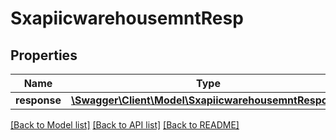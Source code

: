 # SxapiicwarehousemntResp

## Properties
Name | Type | Description | Notes
------------ | ------------- | ------------- | -------------
**response** | [**\Swagger\Client\Model\SxapiicwarehousemntResponse**](SxapiicwarehousemntResponse.md) |  | [optional] 

[[Back to Model list]](../README.md#documentation-for-models) [[Back to API list]](../README.md#documentation-for-api-endpoints) [[Back to README]](../README.md)


